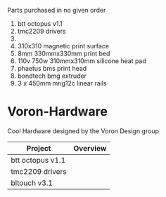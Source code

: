 Parts purchased in no given order

1) btt octopus v1.1
2) tmc2209 drivers
3) 
4) 310x310 magnetic print surface
5) 8mm 330mmx330mm print bed
6) 110v 750w 310mmx310mm silicone heat pad
7) phaetus bms print head
8) bondtech bmg extruder
9) 3 x 450mm mng12c linear rails


# Voron-Hardware
Cool Hardware designed by the Voron Design group

| Project                  |      Overview                                                                       |
|--------------------------|-------------------------------------------------------------------------------------|
| btt octopus v1.1         |                                                                                     |
| tmc2209 drivers          |                                                                                     |
| bltouch v3.1             |                   |
